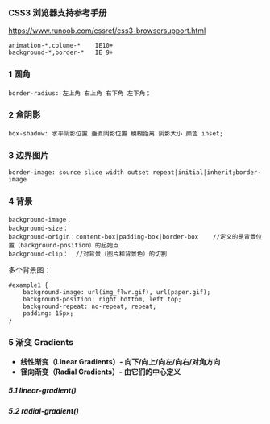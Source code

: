 ### CSS3 浏览器支持参考手册

https://www.runoob.com/cssref/css3-browsersupport.html

```
animation-*,colume-*  	IE10+
background-*,border-* 	IE 9+
```

### 1 圆角

```
border-radius: 左上角 右上角 右下角 左下角；
```

### 2 盒阴影

```
box-shadow: 水平阴影位置 垂直阴影位置 模糊距离 阴影大小 颜色 inset;
```

### 3 边界图片

```
border-image: source slice width outset repeat|initial|inherit;border-image
```

### 4 背景

```
background-image：
background-size：
background-origin：content-box|padding-box|border-box    //定义的是背景位置（background-position）的起始点
background-clip：  //对背景（图片和背景色）的切割
```

多个背景图：

```
#example1 {
    background-image: url(img_flwr.gif), url(paper.gif);
    background-position: right bottom, left top;
    background-repeat: no-repeat, repeat;
    padding: 15px;
}
```



### 5 渐变 Gradients

- **线性渐变（Linear Gradients）- 向下/向上/向左/向右/对角方向**
- **径向渐变（Radial Gradients）- 由它们的中心定义**

##### 5.1 linear-gradient()

##### 5.2 radial-gradient()